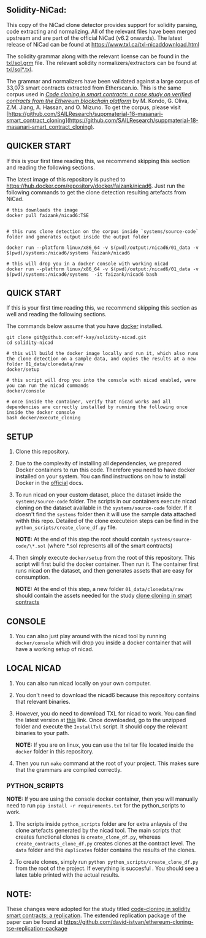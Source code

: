 ## Solidity-NiCad:

This copy of the NiCad clone detector provides support for solidity parsing, code extracting and normalizing. All of the relevant files have been merged upstream and are part of the official NiCad (v6.2 onwards).
The latest release of NiCad can be found at https://www.txl.ca/txl-nicaddownload.html

The solidity grammar along with the relevant license can be found in the [txl/sol.grm](https://github.com/eff-kay/nicad6/blob/master/txl/sol.grm) file.
The relevant solidity normalizers/extractors can be found at [txl/sol\*.txl](https://github.com/eff-kay/nicad6/tree/master/txl).

The grammar and normalizers have been validated against a large corpus of 33,073 smart contracts extracted from Etherscan.io. This is the same corpus used in [_Code cloning in smart contracts: a case study on verified contracts from the Ethereum blockchain platform_](https://link.springer.com/article/10.1007/s10664-020-09852-5) by M. Kondo, G. Oliva, Z.M. Jiang, A. Hassan, and O. Mizuno. To get the corpus, please visit [https://github.com/SAILResearch/suppmaterial-18-masanari-smart_contract_cloning](https://github.com/SAILResearch/suppmaterial-18-masanari-smart_contract_cloning).

## QUICKER START

If this is your first time reading this, we recommend skipping this section and reading the following sections.

The latest image of this repository is pushed to https://hub.docker.com/repository/docker/faizank/nicad6. Just run the following commands to get the clone detection resulting artefacts from NiCad.

```
# this downloads the image
docker pull faizank/nicad6:TSE


# this runs clone detection on the corpus inside `systems/source-code` folder and generates output inside the output folder

docker run --platform linux/x86_64 -v $(pwd)/output:/nicad6/01_data -v $(pwd)/systems:/nicad6/systems faizank/nicad6

# this will drop you in a docker console with working nicad
docker run --platform linux/x86_64 -v $(pwd)/output:/nicad6/01_data -v $(pwd)/systems:/nicad6/systems  -it faizank/nicad6 bash

```

## QUICK START

If this is your first time reading this, we recommend skipping this section as well and reading the following sections.

The commands below assume that you have [docker](https://docs.docker.com/get-started/) installed.

```
git clone git@github.com:eff-kay/solidity-nicad.git
cd solidity-nicad

# this will build the docker image locally and run it, which also runs the clone detection on a sample data, and copies the results at a new folder 01_data/clonedata/raw
docker/setup

# this script will drop you into the console with nicad enabled, were you can run the nicad commands
docker/console

# once inside the container, verify that nicad works and all dependencies are correctly installed by running the following once inside the docker console
bash docker/execute_cloning
```

## SETUP

1. Clone this repository.
2. Due to the complexity of installing all dependencies, we prepared Docker containers to run this code. Therefore you need to have docker installed on your system. You can find instructions on how to install Docker in the [official](https://docs.docker.com/get-started/) docs.
3. To run nicad on your custom dataset, place the dataset inside the `systems/source-code` folder. The scripts in our containers execute nicad cloning on the dataset available in the `systems/source-code` folder. If it doesn't find the `systems` folder then it will use the sample data attached withh this repo. Detailed of the clone executeion steps can be find in the `python_scripts/create_clone_df.py` file.

   **NOTE:** At the end of this step the root should contain `systems/source-code/\*.sol` (where \*.sol represents all of the smart contracts)

4. Then simply execute `docker/setup` from the root of this repository. This script will first build the docker container. Then run it. The container first runs nicad on the dataset, and then generates assets that are easy for consumption.

   **NOTE:** At the end of this step, a new folder `01_data/clonedata/raw` should contain the assets needed for the study [clone cloning in smart contracts](https://github.com/david-istvan/ethereum-cloning-tse-replication-package)

## CONSOLE

1. You can also just play around with the nicad tool by running `docker/console` which will drop you inside a docker container that will have a working setup of nicad.

## LOCAL NICAD

1. You can also run nicad locally on your own computer.
2. You don't need to download the nicad6 because this repository contains that relevant binaries.
3. However, you do need to download TXL for nicad to work. You can find the latest version at [this](https://www.txl.ca/txl-download.html) link. Once downloaded, go to the unzipped folder and execute the `InstallTxl` script. It should copy the relevant binaries to your path.

   **NOTE:** If you are on linux, you can use the txl tar file located inside the `docker` folder in this repository.

4. Then you run `make` command at the root of your project. This makes sure that the grammars are compiled correctly.

### PYTHON_SCRIPTS

**NOTE:** If you are using the console docker container, then you will manually need to run `pip install -r requirements.txt` for the python_scripts to work.

1. The scripts inside `python_scripts` folder are for extra anlaysis of the clone artefacts generated by the nicad tool. The main scripts that creates functional clones is `create_clone_df.py`, whereas `create_contracts_clone_df.py` creates clones at the contract level. The `data` folder and the `duplicates` folder contains the results of the clones.

2. To create clones, simply run `python python_scripts/create_clone_df.py` from the root of the project. If everything is succesful . You should see a latex table printed with the actual results.

## NOTE:

These changes were adopted for the study titled [code-cloning in solidity smart contracts: a replication](https://ieeexplore.ieee.org/document/9894714). The extended replication package of the paper can be found at https://github.com/david-istvan/ethereum-cloning-tse-replication-package
